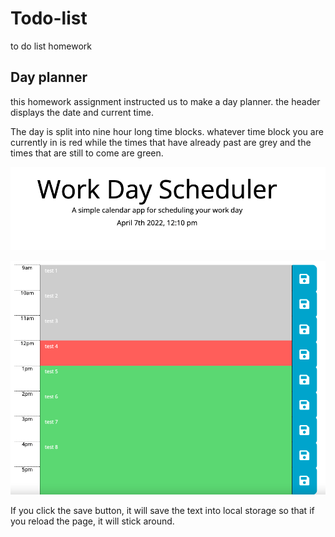 # Todo-list
to do list homework

## Day planner

this homework assignment instructed us to make a day planner. the header displays the date and current time.

The day is split into nine hour long time blocks. whatever time block you are currently in is red while the times that have already past are grey and the times that are still to come are green.

![Screen shot of day planner2](./assets/image/Screen%20Shot%202022-04-07%20at%2012.11.00%20PM.png)

![Screen shot of day planner](./assets/image/Screen%20Shot%202022-04-07%20at%2012.10.53%20PM.png)


If you click the save button, it will save the text into local storage so that if you reload the page, it will stick around.



